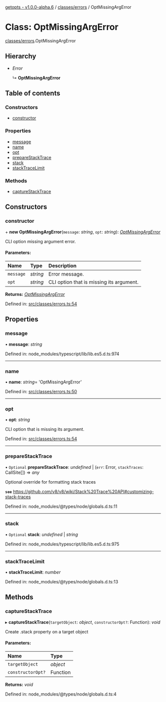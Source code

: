 [getopts - v1.0.0-alpha.6](../README.md) / [classes/errors](../modules/classes_errors.md) / OptMissingArgError

# Class: OptMissingArgError

[classes/errors](../modules/classes_errors.md).OptMissingArgError

## Hierarchy

- _Error_

  ↳ **OptMissingArgError**

## Table of contents

### Constructors

- [constructor](classes_errors.optmissingargerror.md#constructor)

### Properties

- [message](classes_errors.optmissingargerror.md#message)
- [name](classes_errors.optmissingargerror.md#name)
- [opt](classes_errors.optmissingargerror.md#opt)
- [prepareStackTrace](classes_errors.optmissingargerror.md#preparestacktrace)
- [stack](classes_errors.optmissingargerror.md#stack)
- [stackTraceLimit](classes_errors.optmissingargerror.md#stacktracelimit)

### Methods

- [captureStackTrace](classes_errors.optmissingargerror.md#capturestacktrace)

## Constructors

### constructor

\+ **new OptMissingArgError**(`message`: _string_, `opt`: _string_): [_OptMissingArgError_](classes_errors.optmissingargerror.md)

CLI option missing argument error.

#### Parameters:

| Name      | Type     | Description                              |
| :-------- | :------- | :--------------------------------------- |
| `message` | _string_ | Error message.                           |
| `opt`     | _string_ | CLI option that is missing its argument. |

**Returns:** [_OptMissingArgError_](classes_errors.optmissingargerror.md)

Defined in: [src/classes/errors.ts:54](https://github.com/prasadrajandran/node-getopts/blob/5821226/src/classes/errors.ts#L54)

## Properties

### message

• **message**: _string_

Defined in: node_modules/typescript/lib/lib.es5.d.ts:974

---

### name

• **name**: _string_= 'OptMissingArgError'

Defined in: [src/classes/errors.ts:50](https://github.com/prasadrajandran/node-getopts/blob/5821226/src/classes/errors.ts#L50)

---

### opt

• **opt**: _string_

CLI option that is missing its argument.

Defined in: [src/classes/errors.ts:54](https://github.com/prasadrajandran/node-getopts/blob/5821226/src/classes/errors.ts#L54)

---

### prepareStackTrace

• `Optional` **prepareStackTrace**: _undefined_ \| (`err`: Error, `stackTraces`: CallSite[]) => _any_

Optional override for formatting stack traces

**`see`** https://github.com/v8/v8/wiki/Stack%20Trace%20API#customizing-stack-traces

Defined in: node_modules/@types/node/globals.d.ts:11

---

### stack

• `Optional` **stack**: _undefined_ \| _string_

Defined in: node_modules/typescript/lib/lib.es5.d.ts:975

---

### stackTraceLimit

• **stackTraceLimit**: _number_

Defined in: node_modules/@types/node/globals.d.ts:13

## Methods

### captureStackTrace

▸ **captureStackTrace**(`targetObject`: _object_, `constructorOpt?`: Function): _void_

Create .stack property on a target object

#### Parameters:

| Name              | Type     |
| :---------------- | :------- |
| `targetObject`    | _object_ |
| `constructorOpt?` | Function |

**Returns:** _void_

Defined in: node_modules/@types/node/globals.d.ts:4

